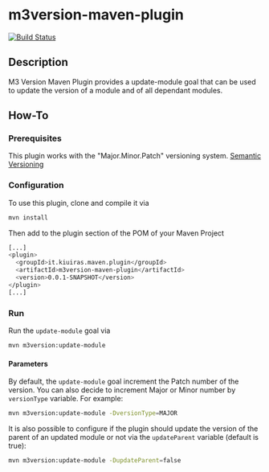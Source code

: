 # m3version-maven-plugin
[![Build Status](https://travis-ci.org/KiuIras/m3version-maven-plugin.svg?branch=master)](https://travis-ci.org/KiuIras/m3version-maven-plugin)

## Description
M3 Version Maven Plugin provides a update-module goal that can be used to update the version of a module and of all dependant modules.

## How-To
### Prerequisites
This plugin works with the "Major.Minor.Patch" versioning system. [Semantic Versioning](http://github.com)

### Configuration
To use this plugin, clone and compile it via 
```bash
mvn install
```
Then add to the plugin section of the POM of your Maven Project
```bash
[...]
<plugin>
  <groupId>it.kiuiras.maven.plugin</groupId>
  <artifactId>m3version-maven-plugin</artifactId>
  <version>0.0.1-SNAPSHOT</version>
</plugin>
[...]
```

### Run
Run the `update-module` goal via
```bash
mvn m3version:update-module
```
#### Parameters
By default, the `update-module` goal increment the Patch number of the version. You can also decide to increment Major or Minor number by `versionType` variable. For example:
```bash
mvn m3version:update-module -DversionType=MAJOR
```
It is also possible to configure if the plugin should update the version of the parent of an updated module or not via the `updateParent` variable (default is true):
```bash
mvn m3version:update-module -DupdateParent=false
```
